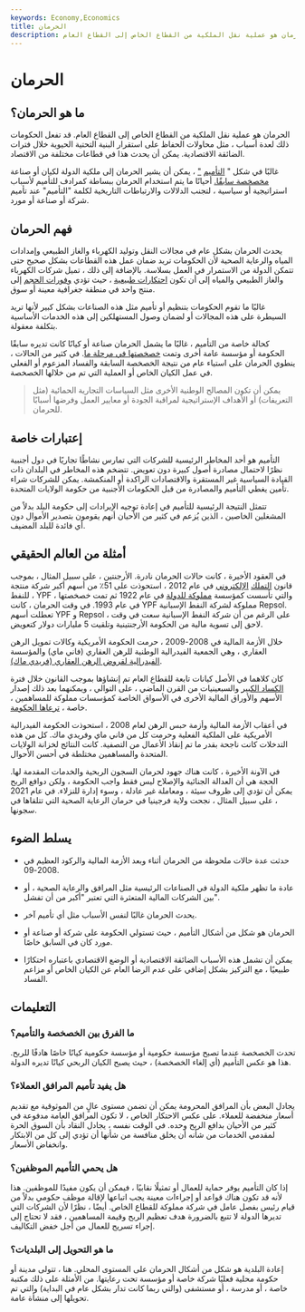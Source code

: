 ```yaml
---
keywords: Economy,Economics
title: الحرمان
description: الحرمان هو عملية نقل الملكية من القطاع الخاص إلى القطاع العام.
---
```


# الحرمان
## ما هو الحرمان؟

الحرمان هو عملية نقل الملكية من القطاع الخاص إلى القطاع العام. قد تفعل الحكومات ذلك لعدة أسباب ، مثل محاولات الحفاظ على استقرار البنية التحتية الحيوية خلال فترات الضائقة الاقتصادية. يمكن أن يحدث هذا في قطاعات مختلفة من الاقتصاد.

غالبًا في شكل " [التأميم](/nationalization) ["](/nationalization) ، يمكن أن يشير الحرمان إلى ملكية الدولة لكيان أو صناعة [مخصخصة سابقًا.](/privatization) أحيانًا ما يتم استخدام الحرمان ببساطة كمرادف للتأميم لأسباب استراتيجية أو سياسية ، لتجنب الدلالات والارتباطات التاريخية لكلمة "التأميم" عند تأميم شركة أو صناعة أو مورد.

## فهم الحرمان

يحدث الحرمان بشكل عام في مجالات النقل وتوليد الكهرباء والغاز الطبيعي وإمدادات المياه والرعاية الصحية لأن الحكومات تريد ضمان عمل هذه القطاعات بشكل صحيح حتى تتمكن الدولة من الاستمرار في العمل بسلاسة. بالإضافة إلى ذلك ، تميل شركات الكهرباء والغاز الطبيعي والمياه إلى أن تكون [احتكارات طبيعية](/natural_monopoly) ، حيث تؤدي [وفورات الحجم](/economiesofscale) إلى منتج واحد في منطقة جغرافية معينة أو سوق.

غالبًا ما تقوم الحكومات بتنظيم أو تأميم مثل هذه الصناعات بشكل كبير لأنها تريد السيطرة على هذه المجالات أو لضمان وصول المستهلكين إلى هذه الخدمات الأساسية بتكلفة معقولة.

كحالة خاصة من التأميم ، غالبًا ما يشمل الحرمان صناعة أو كيانًا كانت تديره سابقًا الحكومة أو مؤسسة عامة أخرى وتمت [خصخصتها في مرحلة ما](/privatization). في كثير من الحالات ، ينطوي الحرمان على استياء عام من نتيجة الخصخصة السابقة والفساد المزعوم أو الفعلي في عمل الكيان الخاص أو العملية التي تم من خلالها الخصخصة.

> يمكن أن تكون المصالح الوطنية الأخرى مثل السياسات التجارية الحمائية (مثل التعريفات) أو الأهداف الإستراتيجية لمراقبة الجودة أو معايير العمل وفرضها أسبابًا للحرمان.

>

## إعتبارات خاصة

التأميم هو أحد المخاطر الرئيسية للشركات التي تمارس نشاطًا تجاريًا في دول أجنبية نظرًا لاحتمال مصادرة أصول كبيرة دون تعويض. تتضخم هذه المخاطر في البلدان ذات القيادة السياسية غير المستقرة والاقتصادات الراكدة أو المنكمشة. يمكن للشركات شراء تأمين يغطي التأميم والمصادرة من قبل الحكومات الأجنبية من حكومة الولايات المتحدة.

تتمثل النتيجة الرئيسية للتأميم في إعادة توجيه الإيرادات إلى حكومة البلد بدلاً من المشغلين الخاصين ، الذين يُزعم في كثير من الأحيان أنهم يقومون بتصدير الأموال دون أي فائدة للبلد المضيف.

## أمثلة من العالم الحقيقي

في العقود الأخيرة ، كانت حالات الحرمان نادرة. الأرجنتين ، على سبيل المثال ، بموجب قانون [التملك](/expropriation) [الإلكتروني](/expropriation) في عام 2012 ، استحوذت على 51٪ من أسهم أكبر شركة منتجة للنفط ، YPF ، والتي تأسست كمؤسسة [مملوكة للدولة](/soe) في عام 1922 ثم تمت خصخصتها في عام 1993. في وقت الحرمان ، كانت YPF مملوكة لشركة النفط الإسبانية Repsol. تعطلت أسهم YPF و Repsol ، على الرغم من أن شركة النفط الإسبانية سعت في وقت لاحق إلى تسوية مالية من الحكومة الأرجنتينية وتلقيت 5 مليارات دولار كتعويض.

خلال الأزمة المالية في 2008-2009 ، حرمت الحكومة الأمريكية وكالات تمويل الرهن العقاري ، وهي الجمعية الفيدرالية الوطنية للرهن العقاري (فاني ماي) والمؤسسة [الفيدرالية لقروض الرهن العقاري (فريدي ماك)](/freddiemac).

كان كلاهما في الأصل كيانات تابعة للقطاع العام تم إنشاؤها بموجب القانون خلال فترة [الكساد الكبير](/great_depression) والسبعينيات من القرن الماضي ، على التوالي ، ويمكنهما بعد ذلك إصدار الأسهم والأوراق المالية الأخرى في الأسواق الخاصة كمؤسسات مملوكة للمساهمين ، خاصة ، [ترعاها الحكومة](/gse).

في أعقاب الأزمة المالية وأزمة حبس الرهن لعام 2008 ، استحوذت الحكومة الفيدرالية الأمريكية على الملكية الفعلية وحرمت كل من فاني ماي وفريدي ماك. كل من هذه التدخلات كانت ناجحة بقدر ما تم إنقاذ الأعمال من التصفية. كانت النتائج لخزانة الولايات المتحدة والمساهمين مختلطة في أحسن الأحوال.

في الآونة الأخيرة ، كانت هناك جهود لحرمان السجون الربحية والخدمات المقدمة لها. الحجة هي أن العدالة الجنائية والإصلاح ليس فقط واجب الحكومة ، ولكن دوافع الربح يمكن أن تؤدي إلى ظروف سيئة ، ومعاملة غير عادلة ، وسوء إدارة للنزلاء. في عام 2021 ، على سبيل المثال ، نجحت ولاية فرجينيا في حرمان الرعاية الصحية التي تتلقاها في سجونها.

## يسلط الضوء

- حدثت عدة حالات ملحوظة من الحرمان أثناء وبعد الأزمة المالية والركود العظيم في 2008-09.

- عادة ما تظهر ملكية الدولة في الصناعات الرئيسية مثل المرافق والرعاية الصحية ، أو بين الشركات المالية المتعثرة التي تعتبر "أكبر من أن تفشل".

- يحدث الحرمان غالبًا لنفس الأسباب مثل أي تأميم آخر.

- الحرمان هو شكل من أشكال التأميم ، حيث تستولي الحكومة على شركة أو صناعة أو مورد كان في السابق خاصًا.

- يمكن أن تشمل هذه الأسباب الضائقة الاقتصادية أو الوضع الاقتصادي باعتباره احتكارًا طبيعيًا ، مع التركيز بشكل إضافي على عدم الرضا العام عن الكيان الخاص أو مزاعم الفساد.

## التعليمات

### ما الفرق بين الخصخصة والتأميم؟

تحدث الخصخصة عندما تصبح مؤسسة حكومية أو مؤسسة حكومية كيانًا خاصًا هادفًا للربح. هذا هو عكس التأميم (أي إلغاء الخصخصة) ، حيث يصبح الكيان الربحي كيانًا تديره الدولة.

### هل يفيد تأميم المرافق العملاء؟

يجادل البعض بأن المرافق المحرومة يمكن أن تضمن مستوى عالٍ من الموثوقية مع تقديم أسعار منخفضة للعملاء. على عكس الاحتكار الخاص ، لا تكون المرافق العامة مدفوعة في كثير من الأحيان بدافع الربح وحده. في الوقت نفسه ، يجادل النقاد بأن السوق الحرة لمقدمي الخدمات من شأنه أن يخلق منافسة من شأنها أن تؤدي إلى كل من الابتكار وانخفاض الأسعار.

### هل يحمي التأميم الموظفين؟

إذا كان التأميم يوفر حماية للعمال أو تمثيلًا نقابيًا ، فيمكن أن يكون مفيدًا للموظفين. هذا لأنه قد تكون هناك قواعد أو إجراءات معينة يجب اتباعها لإقالة موظف حكومي بدلاً من قيام رئيس بفصل عامل في شركة مملوكة للقطاع الخاص. أيضًا ، نظرًا لأن الشركات التي تديرها الدولة لا تتبع بالضرورة هدف تعظيم الربح وقيمة المساهمين ، فقد لا تحتاج إلى إجراء تسريح للعمال من أجل خفض التكاليف.

### ما هو التحويل إلى البلديات؟

إعادة البلدية هو شكل من أشكال الحرمان على المستوى المحلي. هنا ، تتولى مدينة أو حكومة محلية فعليًا شركة خاصة أو مؤسسة تحت رعايتها. من الأمثلة على ذلك مكتبة خاصة ، أو مدرسة ، أو مستشفى (والتي ربما كانت تدار بشكل عام في البداية) والتي تم تحويلها إلى منشأة عامة.

